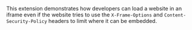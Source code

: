 This extension demonstrates how developers can load a website in an iframe even if the website tries to use the `X-Frame-Options` and `Content-Security-Policy` headers to limit where it can be embedded.